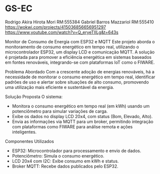 # GS-EC
Rodrigo Akira Hirota Mori RM:555384
Gabriel Barros Mazzariol RM:555410
https://wokwi.com/projects/415036856656951297
https://www.youtube.com/watch?v=Q_eryeTIILg&t=643s

Monitor de Consumo de Energia com ESP32 e MQTT
Este projeto aborda o monitoramento de consumo energético em tempo real, utilizando o microcontrolador ESP32, um display LCD e comunicação MQTT. A solução é projetada para promover a eficiência energética em sistemas baseados em fontes renováveis, integrando-se com plataformas IoT como o FIWARE.

Problema Abordado
Com a crescente adoção de energias renováveis, há a necessidade de monitorar o consumo energético em tempo real, identificar padrões de uso e alertar sobre situações de alto consumo, promovendo uma utilização mais eficiente e sustentável da energia.

Solução Proposta
O sistema:
- Monitora o consumo energético em tempo real (em kWh) usando um potenciômetro para simular variações de carga.
- Exibe os dados no display LCD 20x4, com status (Bom, Elevado, Alto).
- Envia as informações via MQTT para um broker, permitindo integração com plataformas como FIWARE para análise remota e ações inteligentes.

Componentes Utilizados
- ESP32: Microcontrolador para processamento e envio de dados.
- Potenciômetro: Simula o consumo energético.
- LCD 20x4 com I2C: Exibe consumo em kWh e status.
- Broker MQTT: Recebe dados publicados pelo ESP32.

